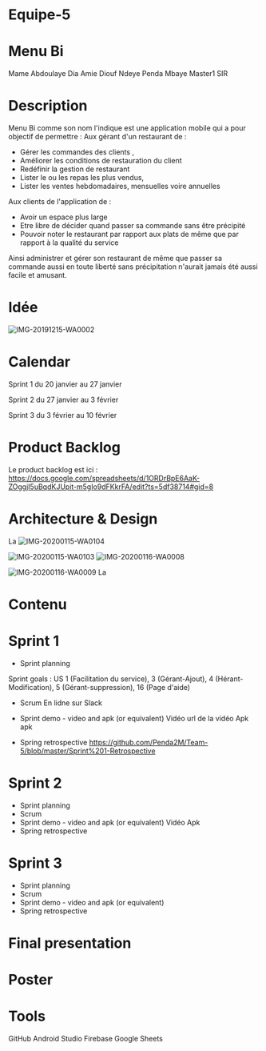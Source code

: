 # Equipe-5

# Menu Bi

Mame Abdoulaye Dia
Amie Diouf
Ndeye Penda Mbaye Master1 SIR

# Description

Menu Bi comme son nom l'indique est une application mobile qui a pour objectif de permettre : 
Aux gérant d'un restaurant de : 
  - Gérer les commandes des clients ,
  - Améliorer les conditions de restauration du client
  - Redéfinir la gestion de restaurant
  - Lister le ou les repas les plus vendus,
  - Lister les ventes hebdomadaires, mensuelles voire annuelles 

Aux clients de l'application de :
- Avoir un espace plus large 
- Etre libre de décider quand passer sa commande sans être précipité
- Pouvoir noter le restaurant par rapport aux plats de même que par rapport à la qualité du  service 

Ainsi administrer et gérer son restaurant de même que passer sa commande aussi en toute liberté sans précipitation  n'aurait jamais été aussi facile et amusant.
# Idée

![IMG-20191215-WA0002](https://user-images.githubusercontent.com/49824139/70945810-dd901780-204d-11ea-96d4-515f50727e25.jpg)

# Calendar
Sprint 1 du 20 janvier au 27 janvier

Sprint 2 du 27 janvier au 3 février

Sprint 3 du 3 février au 10 février
# Product Backlog

Le product backlog est ici : https://docs.google.com/spreadsheets/d/1ORDrBpE6AaK-ZOggjI5uBqdKJUpit-m5gIo9dFKkrFA/edit?ts=5df38714#gid=8

# Architecture & Design
La
![IMG-20200115-WA0104](https://user-images.githubusercontent.com/49824139/72530284-f830f880-3866-11ea-80a7-86e7fe33e15b.jpg)

![IMG-20200115-WA0103](https://user-images.githubusercontent.com/49824139/72530884-3b3f9b80-3868-11ea-9a25-252e4db01fe5.jpg)
![IMG-20200116-WA0008](https://user-images.githubusercontent.com/49824139/72531007-7f32a080-3868-11ea-9ed9-c1f4ffc4e3f3.jpg)

![IMG-20200116-WA0009](https://user-images.githubusercontent.com/49824139/72531291-14ce3000-3869-11ea-94db-c021006918dd.jpg)
La
# Contenu

# Sprint 1

* Sprint planning

 Sprint goals : US 1 (Facilitation du service), 3 (Gérant-Ajout), 4 (Hérant-Modification), 5 (Gérant-suppression), 16 (Page d'aide)
 
* Scrum
En lidne sur Slack

* Sprint demo - video and apk (or equivalent)
Vidéo   url de la vidéo
Apk     apk

* Spring retrospective
https://github.com/Penda2M/Team-5/blob/master/Sprint%201-Retrospective



# Sprint 2

* Sprint planning
* Scrum
* Sprint demo - video and apk (or equivalent)
Vidéo 
Apk
* Spring retrospective

# Sprint 3

* Sprint planning
* Scrum
* Sprint demo - video and apk (or equivalent)
* Spring retrospective

# Final presentation

# Poster

# Tools

GitHub
Android Studio 
Firebase
Google Sheets
